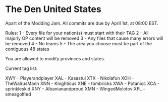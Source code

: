 # The Den United States

Apart of the Modding Jam. All commits are due by April 1st, at 08:00 EST.

Rules:
1 - Every file for your nation(s) must start with their TAG
2 - All majorly OP content will be removed
3 - Any files that cause many errors will be removed
4 - No teams
5 - The area you choose must be part of the contiguous 48 states

You are allowed to modify provinces and states.

Current tag list:

XWY - Playerandplayer
XAL - Kasastul 
XTX - Nikolafun
XOH - TheWalrusMann
XNN - Knighticus
XNE - tombricks
XWA - Potanicc
XCA - sprinkleskid
XNY - Albanianandproud
XMN - WingedMolotov
XFL - smeagolfied

